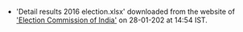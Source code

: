 
- 'Detail results 2016 election.xlsx' downloaded from the website of ['Election Commission of India'](https://eci.gov.in/files/file/3767-kerala-general-legislative-election-2016/) on 28-01-202 at 14:54 IST. 